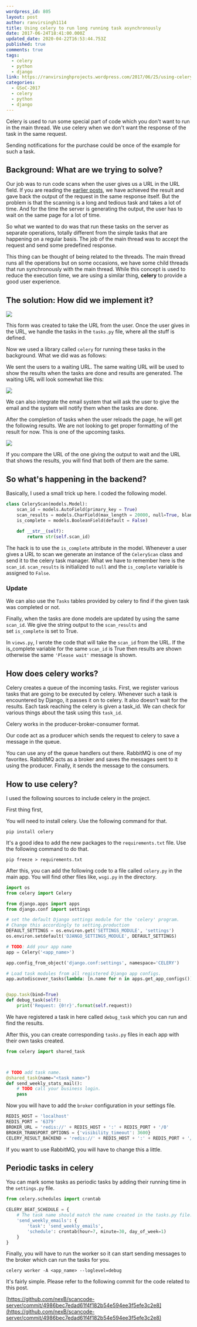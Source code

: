 ```yaml
---
wordpress_id: 805
layout: post
author: ranvirsingh1114
title: Using celery to run long running task asynchronously
date: 2017-06-24T18:41:00.000Z
updated_date: 2020-04-22T16:53:44.753Z
published: true
comments: true
tags:
  - celery
  - python
  - django
link: https://ranvirsinghprojects.wordpress.com/2017/06/25/using-celery-to-run-long-running-task-asynchronously/
categories:
  - GSoC-2017
  - celery
  - python
  - django
---
```


Celery is used to run some special part of code which you don't want to run in the main thread. We use celery when we don't want the response of the task in the same request.

Sending notifications for the purchase could be once of the example for such a task.

## Background: What are we trying to solve?

Our job was to run code scans when the user gives us a URL in the URL field. If you are reading the [earlier posts](https://ranvir.xyz/blog/categories/#GSoC-2017), we have achieved the result and gave back the output of the request in the same response itself. But the problem is that the scanning is a long and tedious task and takes a lot of time. And for the time the server is generating the output, the user has to wait on the same page for a lot of time.

So what we wanted to do was that run these tasks on the server as separate operations, totally different from the simple tasks that are happening on a regular basis. The job of the main thread was to accept the request and send some predefined response.

This thing can be thought of being related to the threads. The main thread runs all the operations but on some occasions, we have some child threads that run synchronously with the main thread. While this concept is used to reduce the execution time, we are using a similar thing, **celery** to provide a good user experience.

## The solution: How did we implement it?

![](http://imgur.com/VXGTlPCl.png)

This form was created to take the URL from the user. Once the user gives in the URL, we handle the tasks in the `tasks.py` file, where all the stuff is defined.

Now we used a library called `celery` for running these tasks in the background. What we did was as follows:

We sent the users to a waiting URL. The same waiting URL will be used to show the results when the tasks are done and results are generated. The waiting URL will look somewhat like this:

![](http://imgur.com/im9Nufel.png)

We can also integrate the email system that will ask the user to give the email and the system will notify them when the tasks are done.

After the completion of tasks when the user reloads the page, he will get the following results. We are not looking to get proper formatting of the result for now. This is one of the upcoming tasks.

![](http://imgur.com/gLOyyEsl.png)

If you compare the URL of the one giving the output to wait and the URL that shows the results, you will find that both of them are the same.

## So what's happening in the backend?

Basically, I used a small trick up here. I coded the following model.

    
```python
class CeleryScan(models.Model):
    scan_id = models.AutoField(primary_key = True)
    scan_results = models.CharField(max_length = 20000, null=True, blank=True)
    is_complete = models.BooleanField(default = False)
    
    def __str__(self):
        return str(self.scan_id)
```


The hack is to use the `is_complete` attribute in the model. Whenever a user gives a URL to scan we generate an instance of the `CeleryScan` class and send it to the celery task manager. What we have to remember here is the `scan_id`. `scan_results` is initialized to `null` and the `is_complete` variable is assigned to `False`.

### Update

We can also use the `Tasks` tables provided by celery to find if the given task was completed or not.

Finally, when the tasks are done models are updated by using the same `scan_id`. We give the string output to the `scan_results` and set `is_complete` is set to True.

In `views.py`, I wrote the code that will take the `scan_id` from the URL. If the is_complete variable for the same `scan_id` is True then results are shown otherwise the same `'Please wait'` message is shown.

## How does celery works?

Celery creates a queue of the incoming tasks. First, we register various tasks that are going to be executed by celery. Whenever such a task is encountered by Django, it passes it on to celery. It also doesn't wait for the results. Each task reaching the celery is given a task_id. We can check for various things about the task using this `task_id`.

Celery works in the producer-broker-consumer format.

Our code act as a producer which sends the request to celery to save a message in the queue.

You can use any of the queue handlers out there. RabbitMQ is one of my favorites. RabbitMQ acts as a broker and saves the messages sent to it using the producer. Finally, it sends the message to the consumers.

## How to use celery?

I used the following sources to include celery in the project.

First thing first,

You will need to install celery. Use the following command for that.

```shell
pip install celery
```

It's a good idea to add the new packages to the `requirements.txt` file. Use the following command to do that.

```shell
pip freeze > requirements.txt
```

After this, you can add the following code to a file called `celery.py` in the main app. You will find other files like, `wsgi.py` in the directory.

```python
import os
from celery import Celery

from django.apps import apps
from django.conf import settings

# set the default Django settings module for the 'celery' program.
# Change this accordingly to setting.production
DEFAULT_SETTINGS = os.environ.get('SETTINGS_MODULE', 'settings')
os.environ.setdefault('DJANGO_SETTINGS_MODULE', DEFAULT_SETTINGS)

# TODO: Add your app name
app = Celery('<app_name>')

app.config_from_object('django.conf:settings', namespace='CELERY')

# Load task modules from all registered Django app configs.
app.autodiscover_tasks(lambda: [n.name for n in apps.get_app_configs()])


@app.task(bind=True)
def debug_task(self):
    print('Request: {0!r}'.format(self.request))

```

We have registered a task in here called `debug_task` which you can run and find the results.

After this, you can create corresponding `tasks.py` files in each app with their own tasks created.

```python
from celery import shared_task



# TODO add task name.
@shared_task(name="<task_name>")
def send_weekly_stats_mail():
    # TODO call your business login.
    pass
```

Now you will have to add the `broker` configuration in your settings file.

```python
REDIS_HOST = 'localhost'
REDIS_PORT = '6379'
BROKER_URL = 'redis://' + REDIS_HOST + ':' + REDIS_PORT + '/0'
BROKER_TRANSPORT_OPTIONS = {'visibility_timeout': 3600} 
CELERY_RESULT_BACKEND = 'redis://' + REDIS_HOST + ':' + REDIS_PORT + '/0'
```

If you want to use RabbitMQ, you will have to change this a little.

## Periodic tasks in celery

You can mark some tasks as periodic tasks by adding their running time in the `settings.py` file.

```python
from celery.schedules import crontab

CELERY_BEAT_SCHEDULE = {
    # The task name should match the name created in the tasks.py file.
    'send_weekly_emails': {
        'task': 'send_weekly_emails',
        'schedule': crontab(hour=7, minute=30, day_of_week=1)
    }
}
```

Finally, you will have to run the worker so it can start sending messages to the broker which can run the tasks for you.

```shell
celery worker -A <app_name> --loglevel=debug
```

It's fairly simple. Please refer to the following commit for the code related to this post.

[https://github.com/nexB/scancode-server/commit/4986bec7edad61f4f182b54e594ee3f5efe3c2e8](https://github.com/nexB/scancode-server/commit/4986bec7edad61f4f182b54e594ee3f5efe3c2e8)
